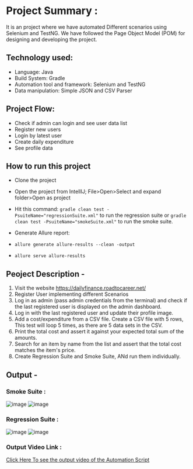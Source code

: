 # Project Summary :
It is an project where we have automated Different scenarios using Selenium and TestNG. We have followed the Page Object Model (POM) for designing and developing the project.
## Technology used:
- Language: Java
- Build System: Gradle
- Automation tool and framework: Selenium and TestNG
- Data manipulation: Simple JSON and CSV Parser
## Project Flow:
- Check if admin can login and see user data list
- Register new users
- Login by latest user
- Create daily expenditure
- See profile data
## How to run this project
- Clone the project
- Open the project from IntellIJ; File>Open>Select and expand folder>Open as project
- Hit this command: `gradle clean test -PsuiteName="regressionSuite.xml"` to run the regression suite or `gradle clean test -PsuiteName="smokeSuite.xml"` to run the smoke suite.
- Generate Allure report:

- ``` allure generate allure-results --clean -output ``` 
-   ``` allure serve allure-results ```

## Peoject Description -

1. Visit the website https://dailyfinance.roadtocareer.net/
2. Register User implementing different Scenarios
3. Log in as admin (pass admin credentials from the terminal) and check if the last registered user is displayed on the admin dashboard. 
4. Log in with the last registered user and update their profile image.
5. Add a cost/expenditure from a CSV file. Create a CSV file with 5 rows, This test will loop 5 times, as there are 5 data sets in the CSV.
6. Print the total cost and assert it against your expected total sum of the amounts.
7. Search for an item by name from the list and assert that the total cost matches the item's price.
8. Create Regression Suite and Smoke Suite, ANd run them individually.

## Output -
### Smoke Suite :
   ![image](https://github.com/user-attachments/assets/aaf94f53-9ab5-478d-9955-f45074e47f94)
   ![image](https://github.com/user-attachments/assets/3b653c79-2728-41b8-b94b-49fab66e3177)


 ### Regression Suite :
   ![image](https://github.com/user-attachments/assets/484d1787-8931-41cb-9185-361d964a0afb)
   ![image](https://github.com/user-attachments/assets/0cc03e69-7faf-4443-b89e-01d7a0875248)


### Output Video Link :
[Click Here To see the output video of the Automation Script ](https://drive.google.com/file/d/1xesSLvLT_5Tq_V3M8YBLm_GGHAMxOVBx/view?usp=sharing)
    
